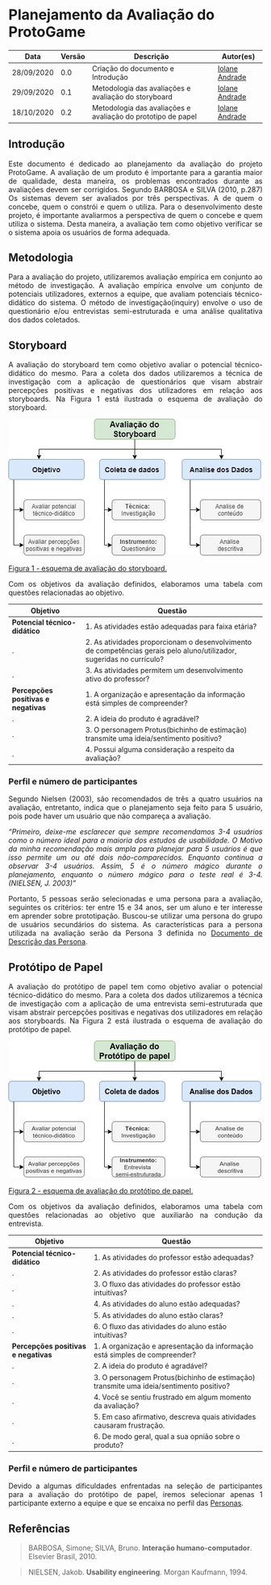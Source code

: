 # Planejamento da Avaliação do ProtoGame


Data | Versão | Descrição | Autor(es)
 --- | ------ | --------- | ------
28/09/2020 | 0.0 | Criação do documento e Introdução |[Iolane Andrade](https://github.com/IolaneAndrade)
29/09/2020 | 0.1 | Metodologia das avaliações e avaliação do storyboard | [Iolane Andrade](https://github.com/IolaneAndrade)
18/10/2020 | 0.2 | Metodologia das avaliações e avaliação do prototipo de papel | [Iolane Andrade](https://github.com/IolaneAndrade)

## Introdução

<p align="justify">Este documento é dedicado ao planejamento da avaliação do projeto ProtoGame. A avaliação de um produto é importante para  a garantia maior de qualidade, desta maneira, os problemas encontrados durante as avaliações devem ser corrigidos. Segundo BARBOSA e SILVA (2010, p.287) Os sistemas devem ser avaliados por três perspectivas. A de quem o concebe, quem o constrói e quem o utiliza. Para o desenvolvimento deste projeto, é importante avaliarmos a perspectiva de quem o concebe e quem utiliza o sistema. Desta maneira, a avaliação tem como objetivo verificar se o sistema apoia os usuários de forma adequada. </p>

## Metodologia

<p align="justify">Para a avaliação do projeto, utilizaremos avaliação empírica em conjunto ao método de investigação. A avaliação empírica envolve um conjunto de potenciais utilizadores, externos a equipe, que avaliam  potenciais técnico-didático do sistema. O método de investigação(inquiry) envolve  o uso de questionário e/ou entrevistas semi-estruturada e uma análise qualitativa dos dados coletados.</p>

## Storyboard

<p align="justify">A avaliação do storyboard tem como objetivo avaliar o potencial técnico-didático do mesmo. Para a coleta dos dados utilizaremos a técnica de investigação com a aplicação de questionários que visam abstrair percepções positivas e negativas dos utilizadores em relação aos storyboards. Na Figura 1 está ilustrada o esquema de avaliação do storyboard.</p>

![metodologia da avaliação](./img/Avaliacao-storyboard.jpg)

[Figura 1 - esquema de avaliação do storyboard.](./img/Avaliacao-storyboard.jpg)

<p align="justify">Com os objetivos da avaliação definidos, elaboramos uma tabela com questões relacionadas ao objetivo.</p>


Objetivo | Questão
------- | -------
**Potencial técnico-didático** | 1. As atividades estão adequadas para faixa etária?
   .                           | 2. As atividades proporcionam o desenvolvimento de competências gerais pelo aluno/utilizador, sugeridas no currículo?
   .                           | 3. As atividades permitem um desenvolvimento ativo do professor?
**Percepções positivas e negativas** | 1. A organização e apresentação da informação está simples de compreender?
  .                                  | 2. A ideia do produto é agradável?
  .                                  | 3. O personagem Protus(bichinho de estimação) transmite uma ideia/sentimento positivo?
  .                                  | 4. Possui alguma consideração a respeito da avaliação?


### Perfil e número de participantes

<p align="justify">Segundo Nielsen (2003), são recomendados de três a quatro usuários na avaliação, entretanto, indica que o planejamento seja feito para 5 usuário, pois pode haver um usuário que não compareça a avaliação.</p>

<p align="justify"><cite>“Primeiro, deixe-me esclarecer que sempre recomendamos 3-4 usuários como o número ideal para a maioria dos estudos de usabilidade. O Motivo da minha recomendação mais ampla para planejar para 5 usuários é que isso permite um ou até dois não-comparecidos. Enquanto continua a observar 3-4 usuários. Assim, 5 é o número mágico durante o planejamento, enquanto o número mágico para o teste real é 3-4. (NIELSEN, J. 2003)” </cite></p>

<p align="justify">Portanto, 5 pessoas serão selecionadas e uma persona para a avaliação, seguintes os critérios: ter entre 15 e 34 anos, ser um aluno e ter interesse em aprender sobre prototipação.
Buscou-se utilizar uma persona do grupo de usuários secundários do sistema. As características para a persona utilizada na avaliação serão da Persona 3 definida no  <a href= https://design-de-jogos.github.io/2020.1-Prototyping/Persona/>Documento de Descrição das Persona</a>. </p>

## Protótipo de Papel

<p align="justify">A avaliação do protótipo de papel tem como objetivo avaliar o potencial técnico-didático do mesmo. Para a coleta dos dados utilizaremos a técnica de investigação com a aplicação de uma entrevista semi-estruturada que visam abstrair percepções positivas e negativas dos utilizadores em relação aos storyboards. Na Figura 2 está ilustrada o esquema de avaliação do protótipo de papel.</p>

![metodologia da avaliação prototipo de papel](./img/Planejamento-Avaliacao-prototipo-papel.jpg)

[Figura 2 - esquema de avaliação do protótipo de papel.](./img/Planejamento-Avaliacao-prototipo-papel.jpg)

<p align="justify">Com os objetivos da avaliação definidos, elaboramos uma tabela com questões relacionadas ao objetivo que auxiliarão na condução da entrevista.</p>


Objetivo | Questão
------- | -------
**Potencial técnico-didático** | 1. As atividades do professor estão adequadas?
  .                            | 2. As atividades do professor estão claras?
  .                            | 3. O fluxo das atividades do professor estão intuitivas?
  .                            | 4. As atividades do aluno estão adequadas?
  .                            | 5. As atividades do aluno estão claras?
  .                            | 6. O fluxo das atividades do aluno estão intuitivas?
**Percepções positivas e negativas** | 1. A organização e apresentação da informação está simples de compreender?
  .                                  | 2. A ideia do produto é agradável?
  .                                  | 3. O personagem Protus(bichinho de estimação) transmite uma ideia/sentimento positivo?
  .                                  | 4. Você se sentiu frustrado em algum momento da avaliação?
  .                                  | 5. Em caso afirmativo, descreva quais atividades causaram frustração.
  .                                  | 6. De modo geral, qual a sua opnião sobre o produto?

### Perfil e número de participantes

<p align="justify">Devido a algumas dificuldades enfrentadas na seleção de participantes para a avaliação do protótipo de papel, iremos selecionar apenas 1 participante externo a equipe e que se encaixa no perfil das <a href= https://design-de-jogos.github.io/2020.1-Prototyping/Persona/>Personas</a>. </p>


## Referências


>BARBOSA, Simone; SILVA, Bruno. **Interação humano-computador**. Elsevier Brasil, 2010.

>NIELSEN, Jakob. **Usability engineering**. Morgan Kaufmann, 1994.
